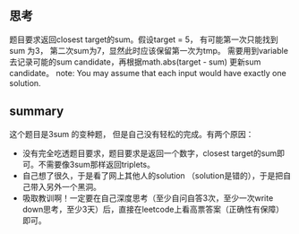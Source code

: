 ## 思考
题目要求返回closest target的sum。假设target = 5， 有可能第一次只能找到sum 为3， 第二次sum为7，显然此时应该保留第一次为tmp。
需要用到variable去记录可能的sum candidate，再根据math.abs(target - sum) 更新sum candidate。
note: You may assume that each input would have exactly one solution.


## summary
这个题目是3sum 的变种题， 但是自己没有轻松的完成。有两个原因：
* 没有完全吃透题目要求，题目要求是返回一个数字，closest target的sum即可。不需要像3sum那样返回triplets。
* 自己想了很久，于是看了网上其他人的solution （solution是错的），于是把自己带入另外一个黑洞。
* 吸取教训啊！一定要在自己深度思考（至少自问自答3次，至少一次write down思考，至少3天）后，直接在leetcode上看高票答案（正确性有保障）即可。
